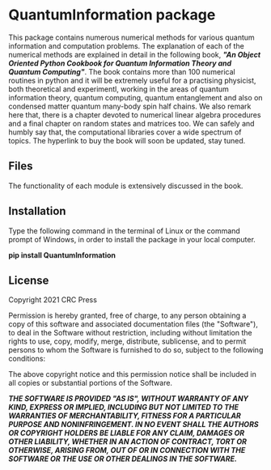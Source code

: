 # QuantumInformation package
This package contains numerous numerical methods for various quantum information and computation problems. The explanation of each of the numerical methods are explained in detail in the following book, ***"An Object Oriented Python Cookbook for Quantum Information Theory and Quantum Computing"***. The book contains more than 100 numerical routines in python and it will be extremely useful for a practising physicist, both theoretical and experimentl, working in the areas of quantum information theory, quantum computing, quantum entanglement and also on condensed matter quantum many-body spin half chains. We also remark here that, there is a chapter devoted to numerical linear algebra procedures and a final chapter on random states and matrices too. We can safely and humbly say that, the computational libraries cover a wide spectrum of topics. The hyperlink to buy the book will soon be updated, stay tuned.

## Files

The functionality of each module is extensively discussed in the book.

## Installation
Type the following command in the terminal of Linux or the command prompt of Windows, in order to install the package in your local computer.

**pip install QuantumInformation**

## License
Copyright 2021 CRC Press

Permission is hereby granted, free of charge, to any person obtaining a copy of this software and associated documentation files (the "Software"), to deal in the Software without restriction, including without limitation the rights to use, copy, modify, merge, distribute, sublicense, and to permit persons to whom the Software is furnished to do so, subject to the following conditions:

The above copyright notice and this permission notice shall be included in all copies or substantial portions of the Software.

***THE SOFTWARE IS PROVIDED "AS IS", WITHOUT WARRANTY OF ANY KIND, EXPRESS OR IMPLIED, INCLUDING BUT NOT LIMITED TO THE WARRANTIES OF MERCHANTABILITY, FITNESS FOR A PARTICULAR PURPOSE AND NONINFRINGEMENT. IN NO EVENT SHALL THE AUTHORS OR COPYRIGHT HOLDERS BE LIABLE FOR ANY CLAIM, DAMAGES OR OTHER LIABILITY, WHETHER IN AN ACTION OF CONTRACT, TORT OR OTHERWISE, ARISING FROM, OUT OF OR IN CONNECTION WITH THE SOFTWARE OR THE USE OR OTHER DEALINGS IN THE SOFTWARE.***

